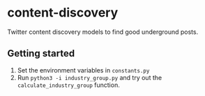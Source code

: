 # content-discovery
Twitter content discovery models to find good underground posts.

## Getting started

1. Set the environment variables in `constants.py`
2. Run `python3 -i industry_group.py` and try out the `calculate_industry_group` function.
